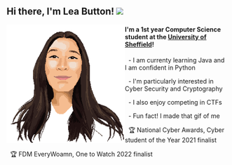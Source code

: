 <h2> Hi there, I'm Lea Button! <img src="https://im5.ezgif.com/tmp/ezgif-5-73b830f87f.gif" height="30"></h2>

<img align="left" src="gif.gif" width="270">
<h4>I'm a 1st year Computer Science student at the <a href="https://www.sheffield.ac.uk">University of Sheffield</a>!</h4>

<p>&nbsp - I am currenty learning Java and I am confident in Python</p>
<p>&nbsp - I'm particularly interested in Cyber Security and Cryptography</p>
<p>&nbsp - I also enjoy competing in CTFs </p>
<p>&nbsp - Fun fact! I made that gif of me </p>
<p>&nbsp 🏆 National Cyber Awards, Cyber student of the Year 2021 finalist </p>
<p>&nbsp 🏆 FDM EveryWoamn, One to Watch 2022 finalist </p>


<!-- <p><img align="center" src="https://github-readme-stats.vercel.app/api/top-langs?username=zorbzers&show_icons=true&locale=en&layout=compact" alt="zorbzers" /> -->

<!-- <p align='left'>
  <a href="https://www.linkedin.com/in/lea-button/">
    <img src="https://cdn1.iconfinder.com/data/icons/social-media-rounded-corners/512/Rounded_Linkedin2_svg-1024.png" width="30" />
  </a>&nbsp;&nbsp;
</p>
-->


